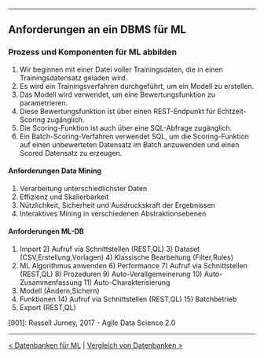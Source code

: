 ***

## Anforderungen an ein DBMS für ML

### Prozess und Komponenten für ML abbilden

1) Wir beginnen mit einer Datei voller Trainingsdaten, die in einen Trainingsdatensatz geladen wird.
2) Es wird ein Trainingsverfahren durchgeführt, um ein Modell zu erstellen.
3) Das Modell wird verwendet, um eine Bewertungsfunktion zu parametrieren.
4) Diese Bewertungsfunktion ist über einen REST-Endpunkt für Echtzeit-Scoring zugänglich.
5) Die Scoring-Funktion ist auch über eine SQL-Abfrage zugänglich.
6) Ein Batch-Scoring-Verfahren verwendet SQL, um die Scoring-Funktion auf einen unbewerteten Datensatz im Batch anzuwenden und einen Scored Datensatz zu erzeugen.

#### Anforderungen Data Mining

1) Verarbeitung unterschiedlichster Daten
2) Effizienz und Skalierbarkeit
3) Nützlichkeit, Sicherheit und Ausdruckskraft der Ergebnissen
4) Interaktives Mining in verschiedenen Abstraktionsebenen

#### Anforderungen ML-DB

1) Import
     2) Aufruf via Schnittstellen (REST,QL)
     3) Dataset (CSV,Erstellung,Vorlagen)
     4) Klassische Bearbeitung (Filter,Rules)
5) ML Algorithmus anwenden
     6) Performance
     7) Aufruf via Schnittstellen (REST,QL)
     8) Prozeduren
     9) Auto-Verallgemeinerung
    10) Auto-Zusammenfassung
    11) Auto-Charakterisierung
12) Modell (Ändern,Sichern)
13) Funktionen
    14) Aufruf via Schnittstellen (REST,QL)
    15) Batchbetrieb
16) Export (REST,QL)


[901]: Russell Jurney, 2017 - Agile Data Science 2.0

----

[< Datenbanken für ML](08_dbml.md)	|	[Vergleich von Datenbanken >](10_dbml_comparsion.md)